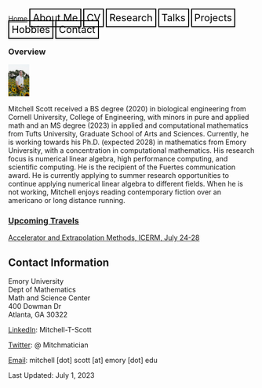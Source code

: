 <html lang="en-US">
<head>
<style>
th, td {
  border-style: none;

body {
  margin: 0;
  font-family: Arial, Helvetica, sans-serif;
}

.topnav {
  overflow: hidden;
  background-color: #333;
}

.topnav a {
  float: left;
  text-align: center;
  border:2px solid #E69F0A;
  padding:10px 20px;
  text-decoration:none;
  font-size: 20px;
}

.topnav a:hover {
  background-color: #ddd;
  color: black;
}

.topnav a.active {
  background-color: #04AA6D;
  color: white;
}

</style>
</head>
<body>
 
  
 <div class= "topnav">
  <a href="mtscott.github.io/index.md">Home</a>
  <a style = "color: black; font-size: 20px; border: 2px solid black; padding: 5px; text-decoration: none;" href="/about.html">About Me</a>
  <a style = "color: black; font-size: 20px; border: 2px solid black; padding: 5px; text-decoration: none;" href="/vita.html">CV</a>
  <a style = "color: black; font-size: 20px; border: 2px solid black; padding: 5px; text-decoration: none;" href="/research.html">Research</a>
  <a style = "color: black; font-size: 20px; border: 2px solid black; padding: 5px; text-decoration: none;" href="/talks.html">Talks</a>
  <a style = "color: black; font-size: 20px; border: 2px solid black; padding: 5px; text-decoration: none;" href="/projects.html">Projects</a>
  <a style = "color: black; font-size: 20px; border: 2px solid black; padding: 5px; text-decoration: none;" href="/hobbies.html">Hobbies</a>
  <a style = "color: black; font-size: 20px; border: 2px solid black; padding: 5px; text-decoration: none;" href="/contact.html">Contact</a>
 </div>

  <section>
  
  <article>
    <h1>Overview</h1>
<img src="ProfessionalHeadshot.jpg" alt="Headshot" style="width:43.2px;height:64.8px;" style="text-align:center;">
<p>Mitchell Scott received a BS degree (2020) in biological engineering from Cornell University, College of Engineering, with minors in pure and applied math and an MS degree (2023) in applied and computational mathematics from Tufts University, Graduate School of Arts and Sciences. Currently, he is working towards his Ph.D. (expected 2028) in mathematics from Emory University, with a concentration in computational mathematics. His research focus is numerical linear algebra, high performance computing, and scientific computing. He is the recipient of the Fuertes communication award. He is currently applying to summer research opportunities to continue applying numerical linear algebra to different fields. When he is not working, Mitchell enjoys reading contemporary fiction over an americano or long distance running. </p>
  </article>
<article>
  <h3>
    <u>Upcoming Travels</u>
  </h3>
  <p>
    <a href="https://icerm.brown.edu/topical_workshops/tw-23-aem/" target="_blank"> Accelerator and Extrapolation Methods, ICERM, July 24-28 </a>
  </p>
</article>
<article>
<h2>Contact Information</h2>
    <p> Emory University<br>
        Dept of Mathematics<br>
        Math and Science Center<br>
        400 Dowman Dr<br>
        Atlanta, GA 30322</p>
    <p> <a href="https://www.linkedin.com/in/mitchell-t-scott/" target="_blank"> LinkedIn</a>: Mitchell-T-Scott
    </p>
    <p> <a href="https://twitter.com/mitchmatician" target="_blank"> Twitter</a>: @ Mitchmatician
    </p>
    <p> <a href="mailto:mitchell.scott@emory.edu">Email</a>: mitchell [dot] scott [at] emory [dot] edu
    </p>
  </article>
</section>

<footer>
  Last Updated: July 1, 2023
</footer>

</body>
</html>
